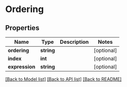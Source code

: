 # Ordering

## Properties
Name | Type | Description | Notes
------------ | ------------- | ------------- | -------------
**ordering** | **string** |  | [optional] 
**index** | **int** |  | [optional] 
**expression** | **string** |  | [optional] 

[[Back to Model list]](../README.md#documentation-for-models) [[Back to API list]](../README.md#documentation-for-api-endpoints) [[Back to README]](../README.md)


